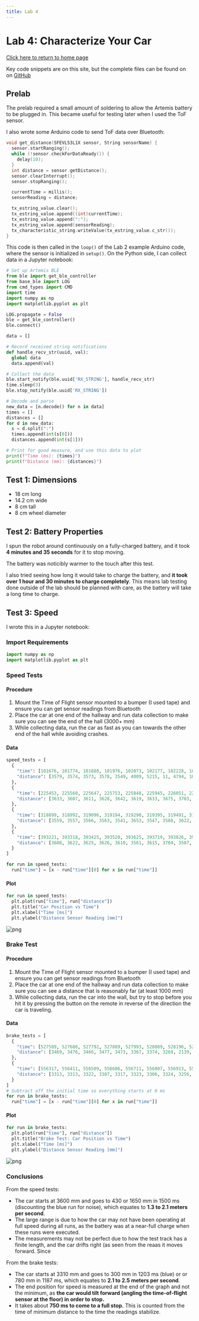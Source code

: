 ```yaml
---
title: Lab 4
---
```


# Lab 4: Characterize Your Car

[Click here to return to home page](https://slawrence100.github.io/ece4960-fast-robots/)

Key code snippets are on this site, but the complete files can be found on on [GitHub](https://github.com/slawrence100/ece4960-fast-robots-code/tree/main/lab04)

## Prelab

The prelab required a small amount of soldering to allow the Artemis battery to be plugged in. This became useful for testing later when I used the ToF sensor.

I also wrote some Arduino code to send ToF data over Bluetooth:

```cpp
void get_distance(SFEVL53L1X sensor, String sensorName) {
  sensor.startRanging();
  while (!sensor.checkForDataReady()) {
    delay(10);
  }
  int distance = sensor.getDistance();
  sensor.clearInterrupt();
  sensor.stopRanging();

  currentTime = millis();
  sensorReading = distance;

  tx_estring_value.clear();
  tx_estring_value.append((int)currentTime);
  tx_estring_value.append(":");
  tx_estring_value.append(sensorReading);
  tx_characteristic_string.writeValue(tx_estring_value.c_str());
}
```

This code is then called in the `loop()` of the Lab 2 example Arduino code, where the sensor is initialized in `setup()`. On the Python side, I can collect data in a Jupyter notebook:

```python
# Set up Artemis BLE 
from ble import get_ble_controller
from base_ble import LOG
from cmd_types import CMD
import time
import numpy as np
import matplotlib.pyplot as plt

LOG.propagate = False
ble = get_ble_controller()
ble.connect()

data = []

# Record received string notifications 
def handle_recv_str(uuid, val):
  global data
  data.append(val)

# Collect the data
ble.start_notify(ble.uuid['RX_STRING'], handle_recv_str)
time.sleep(3)
ble.stop_notify(ble.uuid['RX_STRING'])

# Decode and parse
new_data = [n.decode() for n in data]
times = []
distances = []
for d in new_data:
  s = d.split(":")
  times.append(int(s[0]))
  distances.append(int(s[1]))

# Print for good measure, and use this data to plot
print(f"Time (ms): {times}")
print(f"Distance (mm): {distances}")
```

## Test 1: Dimensions
- 18 cm long
- 14.2 cm wide
- 8 cm tall
- 8 cm wheel diameter

## Test 2: Battery Properties

I spun the robot around continuously on a fully-charged battery, and it took **4 minutes and 35 seconds** for it to stop moving.

The battery was noticibly warmer to the touch after this test.

I also tried seeing how long it would take to charge the battery, and **it took over 1 hour and 30 minutes to charge completely**. This means lab testing done outside of the lab should be planned with care, as the battery will take a long time to charge.


## Test 3: Speed

I wrote this in a Jupyter notebook:

### Import Requirements

```python
import numpy as np
import matplotlib.pyplot as plt
```

### Speed Tests

#### Procedure
1. Mount the Time of Flight sensor mounted to a bumper (I used tape) and ensure you can get sensor readings from Bluetooth
2. Place the car at one end of the hallway and run data collection to make sure you can see the end of the hall (3000+ mm)
3. While collecting data, run the car as fast as you can towards the other end of the hall while avoiding crashes.

#### Data


```python
speed_tests = [
  {
    "time": [101676, 101774, 101880, 101976, 102073, 102177, 102228, 102333, 102385, 102483, 102579, 102684, 102782, 102879, 102986, 103081, 103187, 103283, 103391, 103485, 103589, 103684, 103789, 103883, 103991, 104078, 104176, 104282, 104380, 104484, 104582],
    "distance": [3579, 3574, 3573, 3578, 3549, 4089, 5215, 11, 4794, 105, 63, 85, 60, 26, 32, 31, 24, 3510, 773, 299, 466, 1285, 786, 944, 681, 711, 149, 63, 61, 62, 68]
  },
  {
    "time": [225453, 225560, 225647, 225753, 225848, 225945, 226051, 226146, 226244, 226340, 226444, 226542, 226648, 226743, 226848, 226941, 227048, 227142, 227239, 227337, 227442, 227535, 227642, 227736, 227834, 227939, 228032, 228138, 228234, 228339],
    "distance": [3633, 3607, 3611, 3628, 3642, 3619, 3633, 3675, 3703, 3662, 3682, 3682, 3670, 3738, 3665, 3529, 3262, 2888, 2570, 2267, 1935, 1547, 1258, 555, 194, 290, 339, 385, 416, 430]
  },
  {
    "time": [318899, 318992, 319096, 319194, 319290, 319395, 319491, 319597, 319691, 319795, 319889, 319995, 320088, 320192, 320289, 320387, 320483, 320587, 320681, 320787, 320882, 320987, 321083, 321190, 321284, 321382, 321479, 321583, 321677, 321783],
    "distance": [3559, 3557, 3566, 3563, 3541, 3653, 3547, 3588, 3622, 3631, 3665, 3651, 3688, 3761, 3691, 3618, 3515, 3483, 3276, 2998, 2928, 2741, 2595, 2454, 2328, 2189, 2056, 1912, 1768, 1654]
  },
  {
    "time": [393221, 393318, 393425, 393520, 393625, 393719, 393826, 393923, 394027, 394125, 394222, 394329, 394424, 394530, 394626, 394731, 394828, 394926, 395022, 395120, 395226, 395319, 395424, 395518, 395622, 395717, 395814, 395918, 396013, 396111],
    "distance": [3608, 3622, 3625, 3626, 3610, 3561, 3615, 3704, 3507, 3582, 3513, 3588, 3541, 3689, 3620, 3469, 3323, 3142, 2912, 2704, 2403, 2289, 2137, 1933, 1663, 1391, 840, 638, 500, 424]
  }
]

for run in speed_tests:
  run["time"] = [x - run["time"][0] for x in run["time"]]
```

#### Plot


```python
for run in speed_tests:
  plt.plot(run["time"], run["distance"])
  plt.title("Car Position vs Time")
  plt.xlabel("Time [ms]")
  plt.ylabel("Distance Sensor Reading [mm]")
```


    
![png](speed-graph.png)
    


### Brake Test

#### Procedure
1. Mount the Time of Flight sensor mounted to a bumper (I used tape) and ensure you can get sensor readings from Bluetooth
2. Place the car at one end of the hallway and run data collection to make sure you can see a distance that is reasonably far (at least 1000 mm)
3. While collecting data, run the car into the wall, but try to stop before you hit it by pressing the button on the remote in reverse of the direction the car is traveling.

#### Data


```python
brake_tests = [
  {
    "time": [527589, 527686, 527792, 527889, 527993, 528089, 528196, 528290, 528396, 528493, 528590, 528694, 528792, 528889, 528987, 529091, 529187, 529291, 529384, 529488, 529581, 529685, 529778, 529882, 529975, 530079, 530172, 530277, 530375, 530479],
    "distance": [3469, 3476, 3466, 3477, 3473, 3367, 3374, 3269, 2139, 1590, 1174, 741, 349, 187, 137, 119, 168, 203, 259, 287, 298, 298, 300, 298, 298, 297, 299, 301, 300, 300]
  },
  {
    "time": [556317, 556411, 556509, 556606, 556711, 556807, 556913, 557007, 557113, 557207, 557304, 557410, 557504, 557610, 557704, 557812, 557906, 558010, 558103, 558207, 558300, 558404, 558497, 558604, 558700, 558804, 558900, 559004, 559100, 559204],
    "distance": [3313, 3313, 3322, 3307, 3317, 3323, 3306, 3324, 3256, 2672, 1844, 1364, 874, 506, 422, 447, 715, 710, 848, 794, 788, 782, 784, 786, 787, 783, 787, 782, 782, 780]
  }
]
# Subtract off the initial time so everything starts at 0 ms
for run in brake_tests:
  run["time"] = [x - run["time"][0] for x in run["time"]]
```

#### Plot


```python
for run in brake_tests:
  plt.plot(run["time"], run["distance"])
  plt.title("Brake Test: Car Position vs Time")
  plt.xlabel("Time [ms]")
  plt.ylabel("Distance Sensor Reading [mm]")
```


    
![png](brake-graph.png)
    


### Conclusions

From the speed tests:
- The car starts at 3600 mm and goes to 430 or 1650 mm in 1500 ms (discounting the blue run for noise), which equates to **1.3 to 2.1 meters per second**. 
- The large range is due to how the car may not have been operating at full speed during all runs, as the battery was at a near-full charge when these runs were executed.
- The measurements may not be perfect due to how the test track has a finite length, and the car drifts right (as seen from the reaas it moves forward. Since 

From the brake tests:
- The car starts at 3310 mm and goes to 300 mm in 1203 ms (blue) or or 780 mm in 1187 ms, which equates to **2.1 to 2.5 meters per second**. 
- The end position for speed is measured at the end of the graph and not the minimum, as **the car would tilt forward (angling the time-of-flight sensor at the floor) in order to stop.** 
- It takes about **750 ms to come to a full stop.** This is counted from the time of minimum distance to the time the readings stabilize.

